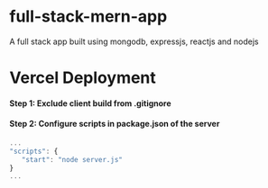 # full-stack-mern-app
A full stack app built using mongodb, expressjs, reactjs and nodejs

# Vercel Deployment

#### Step 1: Exclude client build from .gitignore

#### Step 2: Configure scripts in package.json of the server

```javascript
...
"scripts": {
   "start": "node server.js"
}
...
```
